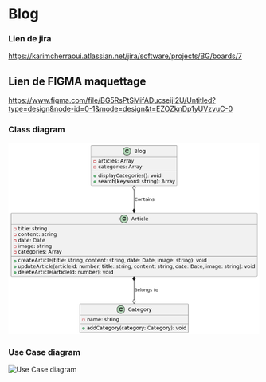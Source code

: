 # Blog

### Lien de jira 

https://karimcherraoui.atlassian.net/jira/software/projects/BG/boards/7

## Lien de FIGMA maquettage

https://www.figma.com/file/BG5RsPtSMifADucseijI2U/Untitled?type=design&node-id=0-1&mode=design&t=EZOZknDp1yUVzvuC-0


### Class diagram

<img src="./UML/diagramClass.png" alt="diagram de classe">

### Use Case diagram

<img src="./UML/blog system .jpeg.png" alt="Use Case diagram">

